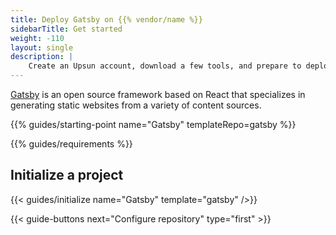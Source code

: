 ```yaml
---
title: Deploy Gatsby on {{% vendor/name %}}
sidebarTitle: Get started
weight: -110
layout: single
description: |
    Create an Upsun account, download a few tools, and prepare to deploy Gatsby.
---
```


[Gatsby](https://www.gatsbyjs.com/) is an open source framework based on React that specializes in generating static websites from a variety of content sources.

{{% guides/starting-point name="Gatsby" templateRepo=gatsby %}}

{{% guides/requirements %}}

## Initialize a project

{{< guides/initialize name="Gatsby" template="gatsby" />}}

{{< guide-buttons next="Configure repository" type="first" >}}
